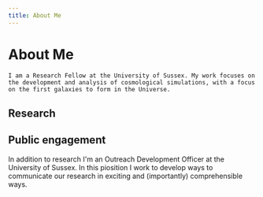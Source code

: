 ```yaml
---
title: About Me
---
```


# About Me

    I am a Research Fellow at the University of Sussex. My work focuses on the development and analysis of cosmological simulations, with a focus on the first galaxies to form in the Universe. 
    
## Research

## Public engagement

  In addition to research I'm an Outreach Development Officer at the University of Sussex. In this piosition I work to develop ways to communicate our research in exciting and (importantly) comprehensible ways.

